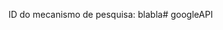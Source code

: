 <script async src="https://cse.google.com/cse.js?cx=55405deeab9a94cb5">
</script>
<div class="gcse-search"></div>

ID do mecanismo de pesquisa: blabla# 
 
 g o o g l e A P I 
 
 
